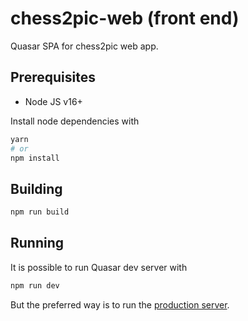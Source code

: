 # chess2pic-web (front end)
Quasar SPA for chess2pic web app.


## Prerequisites

 - Node JS v16+

Install node dependencies with
```bash
yarn
# or
npm install
```

## Building

```bash
npm run build
```

## Running

It is possible to run Quasar dev server with
```bash
npm run dev
```

But the preferred way is to run the [production server](../back/README.md).